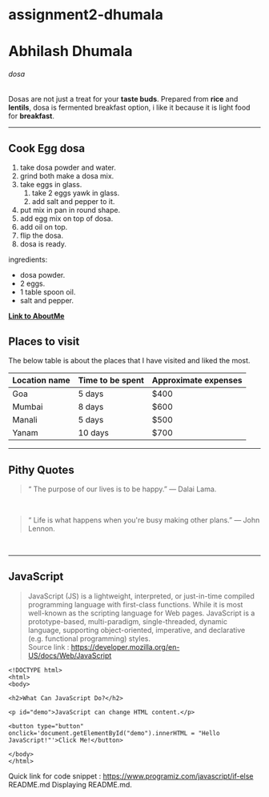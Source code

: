 # assignment2-dhumala

# Abhilash Dhumala
###### dosa

Dosas are not just a treat for your **taste buds**. Prepared from **rice** and **lentils**, dosa is fermented breakfast option, i like it because it is light food for **breakfast**.

---

## Cook Egg dosa

1. take dosa powder and water.
2. grind both make a dosa mix.
3. take eggs in glass.
    1. take 2 eggs yawk in glass.
    2. add salt and pepper to it.
4. put mix in pan in round shape.
5. add egg mix on top of dosa.
6. add oil on top.
7. flip the dosa.
8. dosa is ready.

ingredients: 
* dosa powder.
* 2 eggs.
* 1 table spoon oil.
* salt and pepper.

**[Link to AboutMe](AboutMe.md)**

## Places to visit

The below table is about the places that I have visited and liked the most. 

| Location name | Time to be spent | Approximate expenses
| ------        | ------           | ------
| Goa         | 5 days           | $400
| Mumbai        | 8 days           | $600
| Manali          | 5 days           | $500
| Yanam | 10 days       | $700 

---

## Pithy Quotes

> “ The purpose of our lives is to be happy.” — Dalai Lama.
 <br>

> “ Life is what happens when you're busy making other plans.” — John Lennon.
<br>


---

## JavaScript

> JavaScript (JS) is a lightweight, interpreted, or just-in-time compiled programming language with first-class functions. While it is most well-known as the scripting language for Web pages. JavaScript is a prototype-based, multi-paradigm, single-threaded, dynamic language, supporting object-oriented, imperative, and declarative (e.g. functional programming) styles. <br>
Source link : <https://developer.mozilla.org/en-US/docs/Web/JavaScript>


```
<!DOCTYPE html>
<html>
<body>

<h2>What Can JavaScript Do?</h2>

<p id="demo">JavaScript can change HTML content.</p>

<button type="button" onclick='document.getElementById("demo").innerHTML = "Hello JavaScript!"'>Click Me!</button>

</body>
</html>

```  
Quick link for code snippet : <https://www.programiz.com/javascript/if-else> README.md Displaying README.md.